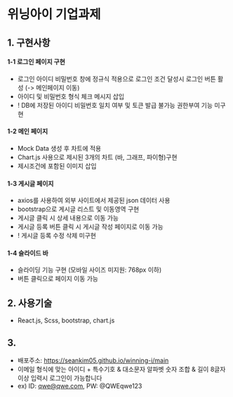 # 위닝아이 기업과제

## 1. 구현사항

#### 1-1 로그인 페이지 구현
  - 로그인 아이디 비밀번호 창에 정규식 적용으로 로그인 조건 달성시 로그인 버튼 활성 (-> 메인페이지 이동)
  - 아이디 및 비밀번호 형식 체크 메시지 삽입
  - ! DB에 저장된 아이디 비밀번호 일치 여부 및 토큰 발급 불가능 권한부여 기능 미구현
  
#### 1-2 메인 페이지
  - Mock Data 생성 후 차트에 적용
  - Chart.js 사용으로 제시된 3개의 차트 (바, 그래프, 파이형)구현
  - 제시조건에 포함된 이미지 삽입
  
#### 1-3 게시글 페이지
  - axios를 사용하여 외부 사이트에서 제공된 json 데이터 사용
  - bootstrap으로 게시글 리스트 및 이동영역 구현
  - 게시글 클릭 시 상세 내용으로 이동 가능
  - 게시글 등록 버튼 클릭 시 게시글 작성 페이지로 이동 가능
  - ! 게시글 등록 수정 삭제 미구현
  
#### 1-4 슬라이드 바
  - 슬라이딩 기능 구현 (모바일 사이즈 미지원: 768px 이하)
  - 버튼 클릭으로 페이지 이동 가능

## 2. 사용기술
  - React.js, Scss, bootstrap, chart.js

## 3.
  - 배포주소: https://seankim05.github.io/winning-i/main
  - 이메일 형식에 맞는 아이디 + 특수기호 & 대소문자 알파벳 숫자 조합 & 길이 8글자 이상 입력시 로그인이 가능합니다
  - ex) ID: qwe@qwe.com, PW: @QWEqwe123

